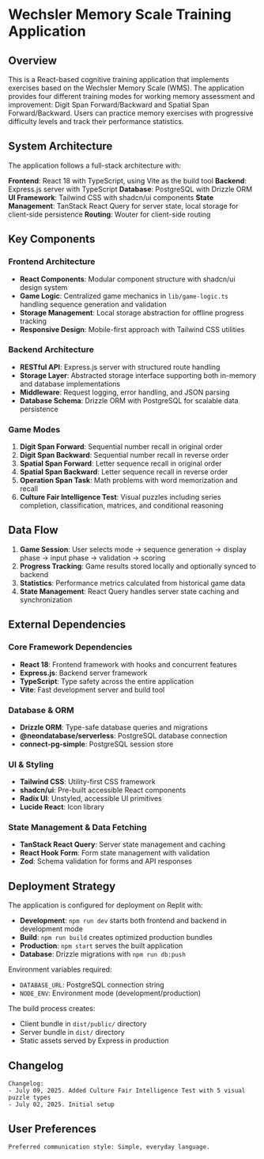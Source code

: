 # Wechsler Memory Scale Training Application

## Overview

This is a React-based cognitive training application that implements exercises based on the Wechsler Memory Scale (WMS). The application provides four different training modes for working memory assessment and improvement: Digit Span Forward/Backward and Spatial Span Forward/Backward. Users can practice memory exercises with progressive difficulty levels and track their performance statistics.

## System Architecture

The application follows a full-stack architecture with:

**Frontend**: React 18 with TypeScript, using Vite as the build tool
**Backend**: Express.js server with TypeScript
**Database**: PostgreSQL with Drizzle ORM
**UI Framework**: Tailwind CSS with shadcn/ui components
**State Management**: TanStack React Query for server state, local storage for client-side persistence
**Routing**: Wouter for client-side routing

## Key Components

### Frontend Architecture
- **React Components**: Modular component structure with shadcn/ui design system
- **Game Logic**: Centralized game mechanics in `lib/game-logic.ts` handling sequence generation and validation
- **Storage Management**: Local storage abstraction for offline progress tracking
- **Responsive Design**: Mobile-first approach with Tailwind CSS utilities

### Backend Architecture
- **RESTful API**: Express.js server with structured route handling
- **Storage Layer**: Abstracted storage interface supporting both in-memory and database implementations
- **Middleware**: Request logging, error handling, and JSON parsing
- **Database Schema**: Drizzle ORM with PostgreSQL for scalable data persistence

### Game Modes
1. **Digit Span Forward**: Sequential number recall in original order
2. **Digit Span Backward**: Sequential number recall in reverse order  
3. **Spatial Span Forward**: Letter sequence recall in original order
4. **Spatial Span Backward**: Letter sequence recall in reverse order
5. **Operation Span Task**: Math problems with word memorization and recall
6. **Culture Fair Intelligence Test**: Visual puzzles including series completion, classification, matrices, and conditional reasoning

## Data Flow

1. **Game Session**: User selects mode → sequence generation → display phase → input phase → validation → scoring
2. **Progress Tracking**: Game results stored locally and optionally synced to backend
3. **Statistics**: Performance metrics calculated from historical game data
4. **State Management**: React Query handles server state caching and synchronization

## External Dependencies

### Core Framework Dependencies
- **React 18**: Frontend framework with hooks and concurrent features
- **Express.js**: Backend server framework
- **TypeScript**: Type safety across the entire application
- **Vite**: Fast development server and build tool

### Database & ORM
- **Drizzle ORM**: Type-safe database queries and migrations
- **@neondatabase/serverless**: PostgreSQL database connection
- **connect-pg-simple**: PostgreSQL session store

### UI & Styling
- **Tailwind CSS**: Utility-first CSS framework
- **shadcn/ui**: Pre-built accessible React components
- **Radix UI**: Unstyled, accessible UI primitives
- **Lucide React**: Icon library

### State Management & Data Fetching
- **TanStack React Query**: Server state management and caching
- **React Hook Form**: Form state management with validation
- **Zod**: Schema validation for forms and API responses

## Deployment Strategy

The application is configured for deployment on Replit with:

- **Development**: `npm run dev` starts both frontend and backend in development mode
- **Build**: `npm run build` creates optimized production bundles
- **Production**: `npm start` serves the built application
- **Database**: Drizzle migrations with `npm run db:push`

Environment variables required:
- `DATABASE_URL`: PostgreSQL connection string
- `NODE_ENV`: Environment mode (development/production)

The build process creates:
- Client bundle in `dist/public/` directory
- Server bundle in `dist/` directory
- Static assets served by Express in production

## Changelog

```
Changelog:
- July 09, 2025. Added Culture Fair Intelligence Test with 5 visual puzzle types
- July 02, 2025. Initial setup
```

## User Preferences

```
Preferred communication style: Simple, everyday language.
```